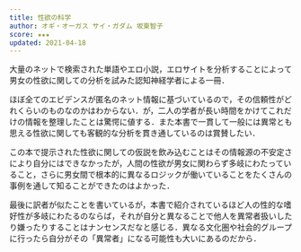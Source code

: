 ```yaml
---
title: 性欲の科学
author: オギ・オーガス サイ・ガダム 坂東智子
score: ★★★
updated: 2021-04-18
---
```


大量のネットで検索された単語やエロ小説，エロサイトを分析することによって男女の性欲に関しての分析を試みた認知神経学者による一冊．

ほぼ全てのエビデンスが匿名のネット情報に基づいているので，その信頼性がどれくらいのものなのかはわからない．が，二人の学者が長い時間をかけてこれだけの情報を整理したことは驚愕に値する．また本書で一貫して一般には異常とも思える性欲に関しても客観的な分析を貫き通しているのは賞賛したい．

この本で提示された性欲に関しての仮説を飲み込むことはその情報源の不安定さにより自分にはできなかったが，人間の性欲が男女に関わらず多岐にわたっていること，さらに男女間で根本的に異なるロジックが働いていることをたくさんの事例を通して知ることができたのはよかった．

最後に訳者が似たことを書いているが，本書で紹介されているほど人の性的な嗜好性が多岐にわたるのならば，それが自分と異なることで他人を異常者扱いしたり嫌ったりすることはナンセンスだなと感じる．異なる文化圏や社会的グループに行ったら自分がその「異常者」になる可能性も大いにあるのだから．
